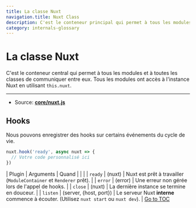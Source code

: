 ```yaml
---
title: La classe Nuxt
navigation.title: Nuxt Class
description: C'est le conteneur principal qui permet à tous les modules et classes de communiquer entre eux. Tous les modules ont accès à l'instance Nuxt en utilisant this.nuxt.
category: internals-glossary
---
```


# La classe Nuxt

C'est le conteneur central qui permet à tous les modules et à toutes les classes de communiquer entre eux. Tous les modules ont accès à l'instance Nuxt en utilisant `this.nuxt`.

---

- Source: **[core/nuxt.js](https://github.com/nuxt/nuxt.js/blob/dev/packages/core/src/nuxt.js)**

## Hooks

Nous pouvons enregistrer des hooks sur certains événements du cycle de vie.

```js
nuxt.hook('ready', async nuxt => {
  // Votre code personnalisé ici
})
```

| Plugin   | Arguments              | Quand                                                                                  |
|  |
| `ready`  | (nuxt)                 | Nuxt est prêt à travailler (`ModuleContainer` et `Renderer` prêt).                     |
| `error`  | (error)                | Une erreur non gérée lors de l'appel de hooks.                                         |
| `close`  | (nuxt)                 | La dernière instance se termine en douceur.                                            |
| `listen` | (server, {host, port}) | Le serveur Nuxt **interne** commence à écouter. (Utilisez `nuxt start` ou `nuxt dev`). |
<span style='float: footnote;'><a href="../index.html#toc">Go to TOC</a></span>
